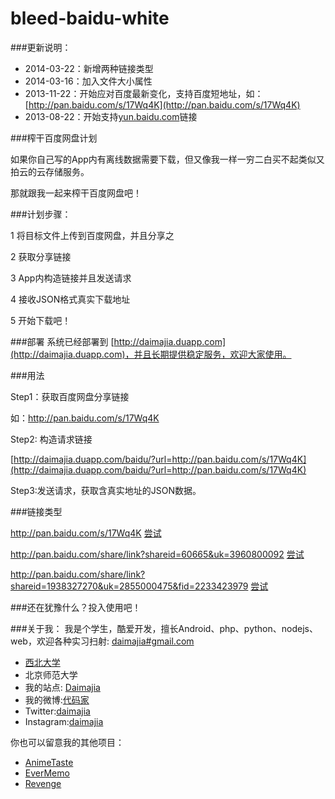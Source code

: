 bleed-baidu-white
==================

###更新说明：

*	2014-03-22：新增两种链接类型	
*   2014-03-16：加入文件大小属性
*   2013-11-22：开始应对百度最新变化，支持百度短地址，如：[http://pan.baidu.com/s/17Wq4K](http://pan.baidu.com/s/17Wq4K)
*	2013-08-22：开始支持[yun.baidu.com](http://yun.baidu.com)链接

###榨干百度网盘计划

如果你自己写的App内有离线数据需要下载，但又像我一样一穷二白买不起类似又拍云的云存储服务。

那就跟我一起来榨干百度网盘吧！

###计划步骤：

1	将目标文件上传到百度网盘，并且分享之

2	获取分享链接

3	App内构造链接并且发送请求

4	接收JSON格式真实下载地址

5	开始下载吧！


###部署
系统已经部署到 [http://daimajia.duapp.com](http://daimajia.duapp.com)，并且长期提供稳定服务，欢迎大家使用。

###用法

Step1：获取百度网盘分享链接

如：http://pan.baidu.com/s/17Wq4K

Step2: 构造请求链接

[http://daimajia.duapp.com/baidu/?url=http://pan.baidu.com/s/17Wq4K](http://daimajia.duapp.com/baidu/?url=http://pan.baidu.com/s/17Wq4K)

Step3:发送请求，获取含真实地址的JSON数据。

###链接类型

<http://pan.baidu.com/s/17Wq4K> [尝试](http://daimajia.duapp.com/baidu/?url=http://pan.baidu.com/s/17Wq4K)

<http://pan.baidu.com/share/link?shareid=60665&uk=3960800092> [尝试](http://daimajia.duapp.com/baidu/?url=http://pan.baidu.com/share/link?shareid=60665&uk=3960800092)

<http://pan.baidu.com/share/link?shareid=1938327270&uk=2855000475&fid=2233423979> [尝试](http://daimajia.duapp.com/baidu/?url=http://pan.baidu.com/share/link?shareid=1938327270&uk=2855000475&fid=2233423979)

###还在犹豫什么？投入使用吧！

###关于我：
我是个学生，酷爱开发，擅长Android、php、python、nodejs、web，欢迎各种实习扫射:  [daimajia#gmail.com](mailto:daimajia@gmail.com)

*	[西北大学](http://zh.wikipedia.org/wiki/%E8%A5%BF%E5%8C%97%E5%A4%A7%E5%AD%A6_\(%E4%B8%AD%E5%9B%BD\))
*	北京师范大学
*	我的站点: [Daimajia](http://www.zhan-dui.com)
*	我的微博:[代码家](http://weibo.com/daimajia)
*	Twitter:[daimajia](http://twitter.com/daimajia)
*	Instagram:[daimajia](http://instagram.com/daimajia)

你也可以留意我的其他项目：

*	[AnimeTaste](https://github.com/daimajia/AnimeTaste/)
*	[EverMemo](https://github.com/daimajia/EverMemo)
*	[Revenge](https://github.com/daimajia/revenge)

